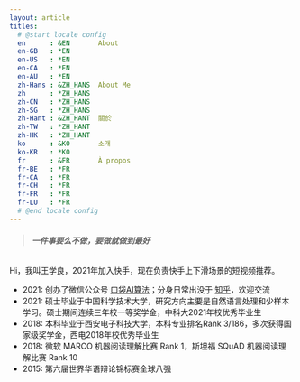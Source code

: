 ```yaml
---
layout: article
titles:
  # @start locale config
  en      : &EN       About
  en-GB   : *EN
  en-US   : *EN
  en-CA   : *EN
  en-AU   : *EN
  zh-Hans : &ZH_HANS  About Me
  zh      : *ZH_HANS
  zh-CN   : *ZH_HANS
  zh-SG   : *ZH_HANS
  zh-Hant : &ZH_HANT  關於
  zh-TW   : *ZH_HANT
  zh-HK   : *ZH_HANT
  ko      : &KO       소개
  ko-KR   : *KO
  fr      : &FR       À propos
  fr-BE   : *FR
  fr-CA   : *FR
  fr-CH   : *FR
  fr-FR   : *FR
  fr-LU   : *FR
  # @end locale config
---
```


> ###### **一件事要么不做，要做就做到最好**

Hi，我叫王学良，2021年加入快手，现在负责快手上下滑场景的短视频推荐。

- 2021: 创办了微信公众号 [口袋AI算法](https://mp.weixin.qq.com/s/mM7rkV7X9fo76Hd7cImqVA)；分身日常出没于 [知乎](https://www.zhihu.com/people/mo-mo-55-8-59)，欢迎交流
- 2021: 硕士毕业于中国科学技术大学，研究方向主要是自然语言处理和少样本学习。硕士期间连续三年校一等奖学金，中科大2021年校优秀毕业生
- 2018: 本科毕业于西安电子科技大学，本科专业排名Rank 3/186，多次获得国家级奖学金，西电2018年校优秀毕业生
- 2018: 微软 MARCO 机器阅读理解比赛 Rank 1，斯坦福 SQuAD 机器阅读理解比赛 Rank 10
- 2015: 第六届世界华语辩论锦标赛全球八强
















